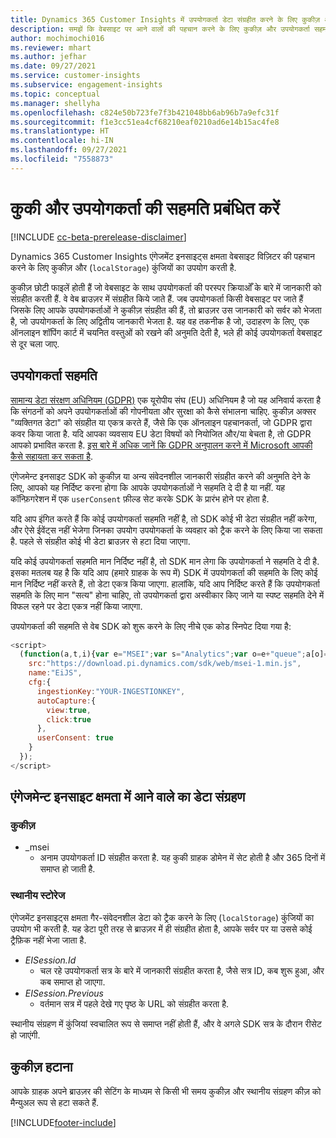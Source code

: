 ```yaml
---
title: Dynamics 365 Customer Insights में उपयोगकर्ता डेटा संग्रहीत करने के लिए कुकीज़ और उपयोगकर्ता सहमति प्रबंधित करें
description: समझें कि वेबसाइट पर आने वालों की पहचान करने के लिए कुकीज़ और उपयोगकर्ता सहमति का उपयोग कैसे किया जाता है.
author: mochimochi016
ms.reviewer: mhart
ms.author: jefhar
ms.date: 09/27/2021
ms.service: customer-insights
ms.subservice: engagement-insights
ms.topic: conceptual
ms.manager: shellyha
ms.openlocfilehash: c824e50b723fe7f3b421048bb6ab96b7a9efc31f
ms.sourcegitcommit: f1e3cc51ea4cf68210eaf0210ad6e14b15ac4fe8
ms.translationtype: HT
ms.contentlocale: hi-IN
ms.lasthandoff: 09/27/2021
ms.locfileid: "7558873"
---
```

# <a name="manage-cookies-and-user-consent"></a>कुकी और उपयोगकर्ता की सहमति प्रबंधित करें

[!INCLUDE [cc-beta-prerelease-disclaimer](includes/cc-beta-prerelease-disclaimer.md)]

Dynamics 365 Customer Insights एंगेजमेंट इनसाइट्स क्षमता वेबसाइट विज़िटर की पहचान करने के लिए कुकीज़ और (`localStorage`) कुंजियों का उपयोग करती है.

कुकीज़ छोटी फाइलें होती हैं जो वेबसाइट के साथ उपयोगकर्ता की परस्पर क्रियाओँ के बारे में जानकारी को संग्रहीत करती हैं. वे वेब ब्राउज़र में संग्रहीत किये जाते हैं. जब उपयोगकर्ता किसी वेबसाइट पर जाते हैं जिसके लिए आपके उपयोगकर्ताओं ने कुकीज़ संग्रहीत की हैं, तो ब्राउज़र उस जानकारी को सर्वर को भेजता है, जो उपयोगकर्ता के लिए अद्वितीय जानकारी भेजता है. यह वह तकनीक है जो, उदाहरण के लिए, एक ऑनलाइन शॉपिंग कार्ट में चयनित वस्तुओं को रखने की अनुमति देती है, भले ही कोई उपयोगकर्ता वेबसाइट से दूर चला जाए.

## <a name="user-consent"></a>उपयोगकर्ता सहमति

[सामान्य डेटा संरक्षण अधिनियम (GDPR)](/dynamics365/get-started/gdpr/) एक यूरोपीय संघ (EU) अधिनियम है जो यह अनिवार्य करता है कि संगठनों को अपने उपयोगकर्ताओं की गोपनीयता और सुरक्षा को कैसे संभालना चाहिए. कुकीज़ अक्सर "व्यक्तिगत डेटा" को संग्रहीत या एकत्र करते हैं, जैसे कि एक ऑनलाइन पहचानकर्ता, जो GDPR द्वारा कवर किया जाता है. यदि आपका व्यवसाय EU डेटा विषयों को नियोजित और/या बेचता है, तो GDPR आपको प्रभावित करता है. [इस बारे में अधिक जानें कि GDPR अनुपालन करने में Microsoft आपकी कैसे सहायता कर सकता है](https://www.microsoft.com/trust-center/privacy/gdpr-faqs).

एंगेजमेन्ट इनसाइट SDK को कुकीज़ या अन्य संवेदनशील जानकारी संग्रहीत करने की अनुमति देने के लिए, आपको यह निर्दिष्ट करना होगा कि आपके उपयोगकर्ताओं ने सहमति दे दी है या नहीं. यह कॉन्फ़िगरेशन में एक `userConsent` फ़ील्ड सेट करके SDK के प्रारंभ होने पर होता है.

यदि आप इंगित करते हैं कि कोई उपयोगकर्ता सहमति नहीं है, तो SDK कोई भी डेटा संग्रहीत नहीं करेगा, और ऐसे ईवेंट्स नहीं भेजेगा जिनका उपयोग उपयोगकर्ता के व्यवहार को ट्रैक करने के लिए किया जा सकता है. पहले से संग्रहीत कोई भी डेटा ब्राउज़र से हटा दिया जाएगा.

यदि कोई उपयोगकर्ता सहमति मान निर्दिष्ट नहीं है, तो SDK मान लेगा कि उपयोगकर्ता ने सहमति दे दी है. इसका मतलब यह है कि यदि आप (हमारे ग्राहक के रूप में) SDK में उपयोगकर्ता की सहमति के लिए कोई मान निर्दिष्ट नहीं करते हैं, तो डेटा एकत्र किया जाएगा. हालांकि, यदि आप निर्दिष्ट करते हैं कि उपयोगकर्ता सहमति के लिए मान "सत्य" होना चाहिए, तो उपयोगकर्ता द्वारा अस्वीकार किए जाने या स्पष्ट सहमति देने में विफल रहने पर डेटा एकत्र नहीं किया जाएगा.

उपयोगकर्ता की सहमति से वेब SDK को शुरू करने के लिए नीचे एक कोड स्निपेट दिया गया है:
```js
<script>
  (function(a,t,i){var e="MSEI";var s="Analytics";var o=e+"queue";a[o]=a[o]||[];var r=a[e]||function(n){var t={};t[s]={};function e(e){while(e.length){var r=e.pop();t[s][r]=function(e){return function(){a[o].push([e,n,arguments])}}(r)}}var r="track";var i="set";e([r+"Event",r+"View",r+"Action",i+"Property",i+"User","initialize","teardown"]);return t}(i.name);var n=i.name;if(!a[e]){a[n]=r[s];a[o].push(["new",n]);setTimeout(function(){var e="script";var r=t.createElement(e);r.async=1;r.src=i.src;var n=t.getElementsByTagName(e)[0];n.parentNode.insertBefore(r,n)},1)}else{a[n]=new r[s]}if(i.user){a[n].setUser(i.user)}if(i.props){for(var c in i.props){a[n].setProperty(c,i.props[c])}}a[n].initialize(i.cfg)})(window,document,{
    src:"https://download.pi.dynamics.com/sdk/web/msei-1.min.js",
    name:"EiJS",
    cfg:{
      ingestionKey:"YOUR-INGESTIONKEY",
      autoCapture:{
        view:true,
        click:true
      },
      userConsent: true
    }
  });
</script>
```

## <a name="visitor-data-storage-in-engagement-insights-capability"></a>एंगेजमेन्ट इनसाइट क्षमता में आने वाले का डेटा संग्रहण

### <a name="cookies"></a>कुकीज़

- _msei
    - अनाम उपयोगकर्ता ID संग्रहीत करता है. यह कुकी ग्राहक डोमेन में सेट होती है और 365 दिनों में समाप्त हो जाती है.

### <a name="local-storage"></a>स्थानीय स्टोरेज

एंगेजमेंट इनसाइट्स क्षमता गैर-संवेदनशील डेटा को ट्रैक करने के लिए (`localStorage`) कुंजियों का उपयोग भी करती है. यह डेटा पूरी तरह से ब्राउज़र में ही संग्रहीत होता है, आपके सर्वर पर या उससे कोई ट्रैफ़िक नहीं भेजा जाता है.

- *EISession.Id*
    - चल रहे उपयोगकर्ता सत्र के बारे में जानकारी संग्रहीत करता है, जैसे सत्र ID, कब शुरू हुआ, और कब समाप्त हो जाएगा.
- *EISession.Previous*
    - वर्तमान सत्र में पहले देखे गए पृष्ठ के URL को संग्रहीत करता है.

स्थानीय संग्रहण में कुंजियां स्वचालित रूप से समाप्त नहीं होती हैं, और वे अगले SDK सत्र के दौरान रीसेट हो जाएंगी.

## <a name="deleting-cookies"></a>कुकीज़ हटाना

आपके ग्राहक अपने ब्राउज़र की सेटिंग के माध्यम से किसी भी समय कुकीज़ और स्थानीय संग्रहण कीज़ को मैन्युअल रूप से हटा सकते हैं.


[!INCLUDE[footer-include](../includes/footer-banner.md)]
